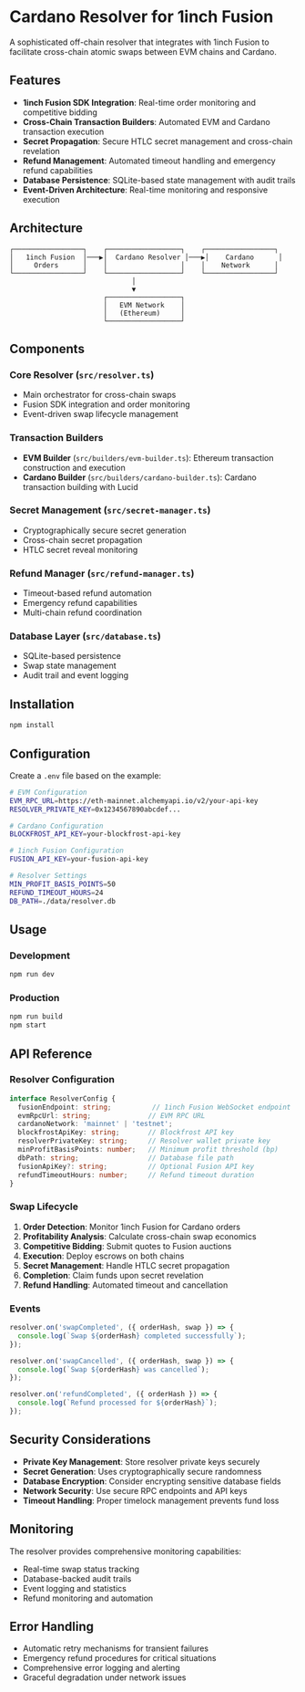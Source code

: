 # Cardano Resolver for 1inch Fusion

A sophisticated off-chain resolver that integrates with 1inch Fusion to facilitate cross-chain atomic swaps between EVM chains and Cardano.

## Features

- **1inch Fusion SDK Integration**: Real-time order monitoring and competitive bidding
- **Cross-Chain Transaction Builders**: Automated EVM and Cardano transaction execution
- **Secret Propagation**: Secure HTLC secret management and cross-chain revelation
- **Refund Management**: Automated timeout handling and emergency refund capabilities
- **Database Persistence**: SQLite-based state management with audit trails
- **Event-Driven Architecture**: Real-time monitoring and responsive execution

## Architecture

```
┌─────────────────┐    ┌──────────────────┐    ┌─────────────────┐
│   1inch Fusion  │───▶│  Cardano Resolver │───▶│    Cardano      │
│     Orders      │    │                  │    │    Network      │
└─────────────────┘    └──────────────────┘    └─────────────────┘
                              │
                              ▼
                       ┌──────────────────┐
                       │   EVM Network    │
                       │   (Ethereum)     │
                       └──────────────────┘
```

## Components

### Core Resolver (`src/resolver.ts`)
- Main orchestrator for cross-chain swaps
- Fusion SDK integration and order monitoring
- Event-driven swap lifecycle management

### Transaction Builders
- **EVM Builder** (`src/builders/evm-builder.ts`): Ethereum transaction construction and execution
- **Cardano Builder** (`src/builders/cardano-builder.ts`): Cardano transaction building with Lucid

### Secret Management (`src/secret-manager.ts`)
- Cryptographically secure secret generation
- Cross-chain secret propagation
- HTLC secret reveal monitoring

### Refund Manager (`src/refund-manager.ts`)
- Timeout-based refund automation
- Emergency refund capabilities
- Multi-chain refund coordination

### Database Layer (`src/database.ts`)
- SQLite-based persistence
- Swap state management
- Audit trail and event logging

## Installation

```bash
npm install
```

## Configuration

Create a `.env` file based on the example:

```bash
# EVM Configuration
EVM_RPC_URL=https://eth-mainnet.alchemyapi.io/v2/your-api-key
RESOLVER_PRIVATE_KEY=0x1234567890abcdef...

# Cardano Configuration
BLOCKFROST_API_KEY=your-blockfrost-api-key

# 1inch Fusion Configuration
FUSION_API_KEY=your-fusion-api-key

# Resolver Settings
MIN_PROFIT_BASIS_POINTS=50
REFUND_TIMEOUT_HOURS=24
DB_PATH=./data/resolver.db
```

## Usage

### Development
```bash
npm run dev
```

### Production
```bash
npm run build
npm start
```

## API Reference

### Resolver Configuration

```typescript
interface ResolverConfig {
  fusionEndpoint: string;          // 1inch Fusion WebSocket endpoint
  evmRpcUrl: string;              // EVM RPC URL
  cardanoNetwork: 'mainnet' | 'testnet';
  blockfrostApiKey: string;       // Blockfrost API key
  resolverPrivateKey: string;     // Resolver wallet private key
  minProfitBasisPoints: number;   // Minimum profit threshold (bp)
  dbPath: string;                 // Database file path
  fusionApiKey?: string;          // Optional Fusion API key
  refundTimeoutHours: number;     // Refund timeout duration
}
```

### Swap Lifecycle

1. **Order Detection**: Monitor 1inch Fusion for Cardano orders
2. **Profitability Analysis**: Calculate cross-chain swap economics
3. **Competitive Bidding**: Submit quotes to Fusion auctions
4. **Execution**: Deploy escrows on both chains
5. **Secret Management**: Handle HTLC secret propagation
6. **Completion**: Claim funds upon secret revelation
7. **Refund Handling**: Automated timeout and cancellation

### Events

```typescript
resolver.on('swapCompleted', ({ orderHash, swap }) => {
  console.log(`Swap ${orderHash} completed successfully`);
});

resolver.on('swapCancelled', ({ orderHash, swap }) => {
  console.log(`Swap ${orderHash} was cancelled`);
});

resolver.on('refundCompleted', ({ orderHash }) => {
  console.log(`Refund processed for ${orderHash}`);
});
```

## Security Considerations

- **Private Key Management**: Store resolver private keys securely
- **Secret Generation**: Uses cryptographically secure randomness
- **Database Encryption**: Consider encrypting sensitive database fields
- **Network Security**: Use secure RPC endpoints and API keys
- **Timeout Handling**: Proper timelock management prevents fund loss

## Monitoring

The resolver provides comprehensive monitoring capabilities:

- Real-time swap status tracking
- Database-backed audit trails
- Event logging and statistics
- Refund monitoring and automation

## Error Handling

- Automatic retry mechanisms for transient failures
- Emergency refund procedures for critical situations
- Comprehensive error logging and alerting
- Graceful degradation under network issues